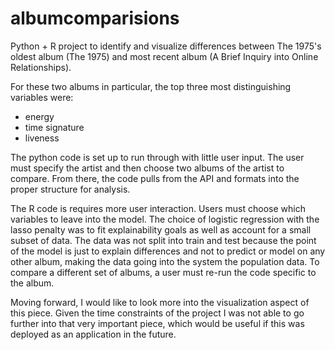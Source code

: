 # albumcomparisions
Python + R project to identify and visualize differences between The 1975's oldest album (The 1975) and most recent album (A Brief Inquiry into Online Relationships).

For these two albums in particular, the top three most distinguishing variables were:
  - energy
  - time signature
  - liveness

The python code is set up to run through with little user input. The user must specify the artist and then choose two albums of the artist to compare. From there, the code pulls from the API and formats into the proper structure for analysis.

The R code is requires more user interaction. Users must choose which variables to leave into the model. The choice of logistic regression with the lasso penalty was to fit explainability goals as well as account for a small subset of data. The data was not split into train and test because the point of the model is just to explain differences and not to predict or model on any other album, making the data going into the system the population data. To compare a different set of albums, a user must re-run the code specific to the album.

Moving forward, I would like to look more into the visualization aspect of this piece. Given the time constraints of the project I was not able to go further into that very important piece, which would be useful if this was deployed as an application in the future.
